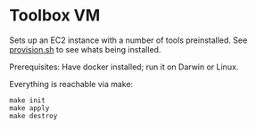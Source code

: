 # Toolbox VM

Sets up an EC2 instance with a number of tools preinstalled. See [provision.sh](./provision.sh) to see whats being installed.

Prerequisites: Have docker installed; run it on Darwin or Linux.

Everything is reachable via make:

```
make init
make apply
make destroy
```
